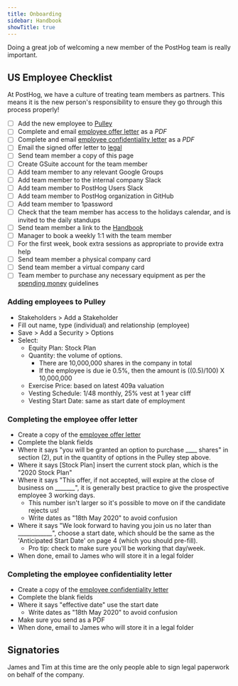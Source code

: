 ```yaml
---
title: Onboarding
sidebar: Handbook
showTitle: true
---
```


Doing a great job of welcoming a new member of the PostHog team is really important.

## US Employee Checklist

At PostHog, we have a culture of treating team members as partners. This means it is the new person's responsibility to ensure they go through this process properly!

- [ ] Add the new employee to [Pulley](https://pulley.com)
- [ ] Complete and email [employee offer letter](https://drive.google.com/drive/u/0/folders/1vDgWksBtt5cg_BZVFV2eWrD56OmZpKTQ) as a *PDF*
- [ ] Complete and email [employee confidentiality letter](https://drive.google.com/open?id=19yXodJzE8D2j-aCbNjexsCAGVF1lJfMZ) as a *PDF*
- [ ] Email the signed offer letter to [legal](mailto:legal@posthog.com)
- [ ] Send team member a copy of this page
- [ ] Create GSuite account for the team member
- [ ] Add team member to any relevant Google Groups
- [ ] Add team member to the internal company Slack
- [ ] Add team member to PostHog Users Slack
- [ ] Add team member to PostHog organization in GitHub
- [ ] Add team member to 1password
- [ ] Check that the team member has access to the holidays calendar, and is invited to the daily standups
- [ ] Send team member a link to the [Handbook](/handbook)
- [ ] Manager to book a weekly 1:1 with the team member
- [ ] For the first week, book extra sessions as appropriate to provide extra help
- [ ] Send team member a physical company card
- [ ] Send team member a virtual company card
- [ ] Team member to purchase any necessary equipment as per the [spending money](/handbook/spending-money) guidelines

### Adding employees to Pulley

* Stakeholders > Add a Stakeholder
* Fill out name, type (individual) and relationship (employee)
* Save > Add a Security > Options
* Select:
	* Equity Plan: Stock Plan
	* Quantity: the volume of options.
		* There are 10,000,000 shares in the company in total
		* If the employee is due ie 0.5%, then the amount is ((0.5)/100) X 10,000,000 
	* Exercise Price: based on latest 409a valuation
	* Vesting Schedule: 1/48 monthly, 25% vest at 1 year cliff
	* Vesting Start Date: same as start date of employment

### Completing the employee offer letter

* Create a copy of the [employee offer letter](https://drive.google.com/drive/u/0/folders/1vDgWksBtt5cg_BZVFV2eWrD56OmZpKTQ)
* Complete the blank fields 
* Where it says "you will be granted an option to purchase ____ shares" in section (2), put in the quantity of options in the Pulley step above.
* Where it says [Stock Plan] insert the current stock plan, which is the "2020 Stock Plan"
* Where it says "This offer, if not accepted, will expire at the close of business on _______", it is generally best practice to give the prospective employee 3 working days.
	* This number isn't larger so it's possible to move on if the candidate rejects us!
	* Write dates as "18th May 2020" to avoid confusion
* Where it says "We look forward to having you join us no later than ____________", choose a start date, which should be the same as the 'Anticipated Start Date' on page 4 (which you should pre-fill).
	* Pro tip: check to make sure you'll be working that day/week.
* When done, email to James who will store it in a legal folder

### Completing the employee confidentiality letter

* Create a copy of the [employee confidentiality letter](https://drive.google.com/open?id=19yXodJzE8D2j-aCbNjexsCAGVF1lJfMZ)
* Complete the blank fields
* Where it says "effective date" use the start date
	* Write dates as "18th May 2020" to avoid confusion
* Make sure you send as a PDF
* When done, email to James who will store it in a legal folder

## Signatories

James and Tim at this time are the only people able to sign legal paperwork on behalf of the company.
